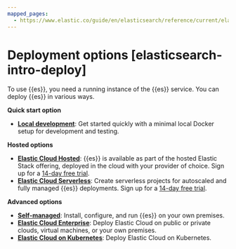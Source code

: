 ```yaml
---
mapped_pages:
  - https://www.elastic.co/guide/en/elasticsearch/reference/current/elasticsearch-intro-deploy.html
---
```


# Deployment options [elasticsearch-intro-deploy]

To use {{es}}, you need a running instance of the {{es}} service. You can deploy {{es}} in various ways.

**Quick start option**

* [**Local development**](../solutions/search/get-started.md): Get started quickly with a minimal local Docker setup for development and testing.

**Hosted options**

* [**Elastic Cloud Hosted**](../deploy-manage/deploy/elastic-cloud/create-an-organization.md): {{es}} is available as part of the hosted Elastic Stack offering, deployed in the cloud with your provider of choice. Sign up for a [14-day free trial](https://cloud.elastic.co/registration).
* [**Elastic Cloud Serverless**](https://docs.elastic.co/serverless/general/sign-up-trial): Create serverless projects for autoscaled and fully managed {{es}} deployments. Sign up for a [14-day free trial](https://cloud.elastic.co/serverless-registration).

**Advanced options**

* [**Self-managed**](../deploy-manage/deploy/self-managed/installing-elasticsearch.md#elasticsearch-deployment-options): Install, configure, and run {{es}} on your own premises.
* [**Elastic Cloud Enterprise**](/deploy-manage/deploy/cloud-enterprise.md): Deploy Elastic Cloud on public or private clouds, virtual machines, or your own premises.
* [**Elastic Cloud on Kubernetes**](../deploy-manage/deploy/cloud-on-k8s.md): Deploy Elastic Cloud on Kubernetes.
